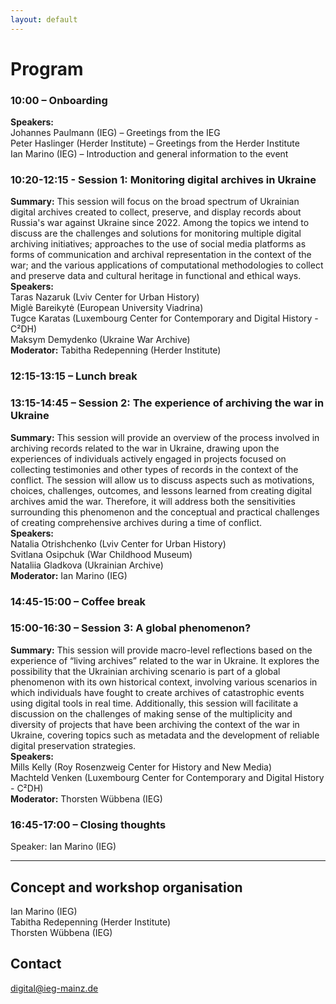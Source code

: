 ```yaml
---
layout: default
---
```


# Program

### 10:00 – Onboarding
**Speakers:**  
Johannes Paulmann (IEG) – Greetings from the IEG  
Peter Haslinger (Herder Institute) – Greetings from the Herder Institute  
Ian Marino (IEG) – Introduction and general information to the event  

### 10:20-12:15 - Session 1: Monitoring digital archives in Ukraine
**Summary:** This session will focus on the broad spectrum of Ukrainian digital archives created to collect, preserve, and display records about Russia's war against Ukraine since 2022. Among the topics we intend to discuss are the challenges and solutions for monitoring multiple digital archiving initiatives; approaches to the use of social media platforms as forms of communication and archival representation in the context of the war; and the various applications of computational methodologies to collect and preserve data and cultural heritage in functional and ethical ways.  
**Speakers:**    
Taras Nazaruk (Lviv Center for Urban History)  
Miglė Bareikytė (European University Viadrina)  
Tugce Karatas (Luxembourg Center for Contemporary and Digital History - C²DH)  
  Maksym Demydenko (Ukraine War Archive)  
**Moderator:** Tabitha Redepenning (Herder Institute)

### 12:15-13:15 – Lunch break

### 13:15-14:45 – Session 2: The experience of archiving the war in Ukraine
**Summary:** This session will provide an overview of the process involved in archiving records related to the war in Ukraine, drawing upon the experiences of individuals actively engaged in projects focused on collecting testimonies and other types of records in the context of the conflict. The session will allow us to discuss aspects such as motivations, choices, challenges, outcomes, and lessons learned from creating digital archives amid the war. Therefore, it will address both the sensitivities surrounding this phenomenon and the conceptual and practical challenges of creating comprehensive archives during a time of conflict.  
**Speakers:**  
Natalia Otrishchenko (Lviv Center for Urban History)  
Svitlana Osipchuk (War Childhood Museum)  
Nataliia Gladkova (Ukrainian Archive)  
**Moderator:**  Ian Marino (IEG)

### 14:45-15:00 – Coffee break

### 15:00-16:30 – Session 3: A global phenomenon?
**Summary:** This session will provide macro-level reflections based on the experience of “living archives” related to the war in Ukraine. It explores the possibility that the Ukrainian archiving scenario is part of a global phenomenon with its own historical context, involving various scenarios in which individuals have fought to create archives of catastrophic events using digital tools in real time. Additionally, this session will facilitate a discussion on the challenges of making sense of the multiplicity and diversity of projects that have been archiving the context of the war in Ukraine, covering topics such as metadata and the development of reliable digital preservation strategies.   
**Speakers:**  
Mills Kelly (Roy Rosenzweig Center for History and New Media)  
  Machteld Venken (Luxembourg Center for Contemporary and Digital History - C²DH)  
**Moderator:**  Thorsten Wübbena (IEG)

### 16:45-17:00 – Closing thoughts
Speaker: Ian Marino (IEG)

---

## Concept and workshop organisation

Ian Marino (IEG)  
Tabitha Redepenning (Herder Institute)  
Thorsten Wübbena (IEG)  

## Contact

<a href="mailto:digital@ieg-mainz.de">digital@ieg-mainz.de</a>